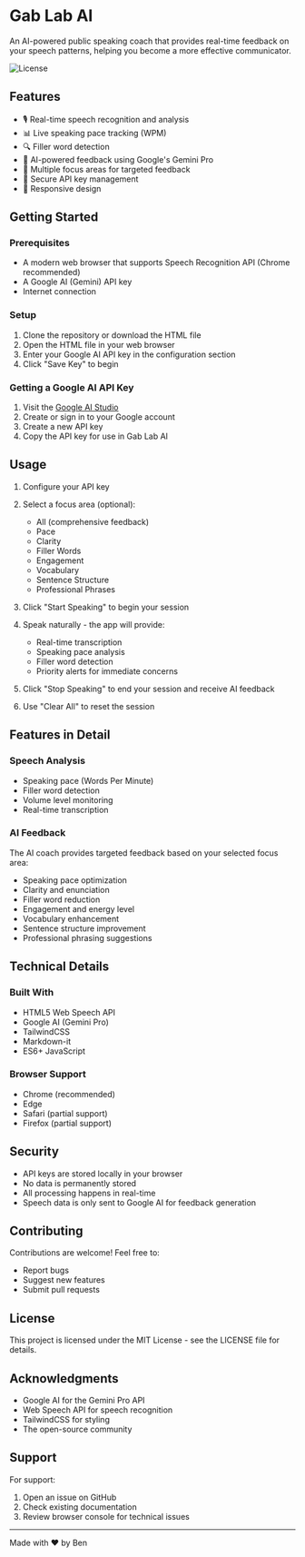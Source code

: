 # Gab Lab AI

An AI-powered public speaking coach that provides real-time feedback on your speech patterns, helping you become a more effective communicator.

![License](https://img.shields.io/badge/license-MIT-blue.svg)

## Features

- 🎙️ Real-time speech recognition and analysis
- 📊 Live speaking pace tracking (WPM)
- 🔍 Filler word detection
- 🤖 AI-powered feedback using Google's Gemini Pro
- 📝 Multiple focus areas for targeted feedback
- 💾 Secure API key management
- 📱 Responsive design

## Getting Started

### Prerequisites

- A modern web browser that supports Speech Recognition API (Chrome recommended)
- A Google AI (Gemini) API key
- Internet connection

### Setup

1. Clone the repository or download the HTML file
2. Open the HTML file in your web browser
3. Enter your Google AI API key in the configuration section
4. Click "Save Key" to begin

### Getting a Google AI API Key

1. Visit the [Google AI Studio](https://makersuite.google.com/app/apikey)
2. Create or sign in to your Google account
3. Create a new API key
4. Copy the API key for use in Gab Lab AI

## Usage

1. Configure your API key
2. Select a focus area (optional):
   - All (comprehensive feedback)
   - Pace
   - Clarity
   - Filler Words
   - Engagement
   - Vocabulary
   - Sentence Structure
   - Professional Phrases

3. Click "Start Speaking" to begin your session
4. Speak naturally - the app will provide:
   - Real-time transcription
   - Speaking pace analysis
   - Filler word detection
   - Priority alerts for immediate concerns

5. Click "Stop Speaking" to end your session and receive AI feedback
6. Use "Clear All" to reset the session

## Features in Detail

### Speech Analysis
- Speaking pace (Words Per Minute)
- Filler word detection
- Volume level monitoring
- Real-time transcription

### AI Feedback
The AI coach provides targeted feedback based on your selected focus area:
- Speaking pace optimization
- Clarity and enunciation
- Filler word reduction
- Engagement and energy level
- Vocabulary enhancement
- Sentence structure improvement
- Professional phrasing suggestions

## Technical Details

### Built With
- HTML5 Web Speech API
- Google AI (Gemini Pro)
- TailwindCSS
- Markdown-it
- ES6+ JavaScript

### Browser Support
- Chrome (recommended)
- Edge
- Safari (partial support)
- Firefox (partial support)

## Security

- API keys are stored locally in your browser
- No data is permanently stored
- All processing happens in real-time
- Speech data is only sent to Google AI for feedback generation

## Contributing

Contributions are welcome! Feel free to:
- Report bugs
- Suggest new features
- Submit pull requests

## License

This project is licensed under the MIT License - see the LICENSE file for details.

## Acknowledgments

- Google AI for the Gemini Pro API
- Web Speech API for speech recognition
- TailwindCSS for styling
- The open-source community

## Support

For support:
1. Open an issue on GitHub
2. Check existing documentation
3. Review browser console for technical issues

---

Made with ❤️ by Ben
